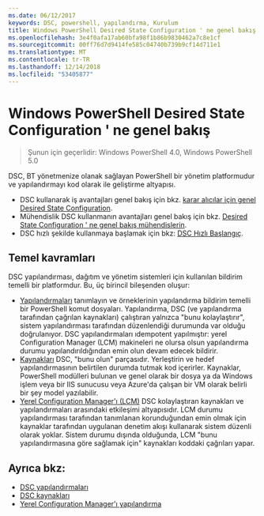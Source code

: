 ```yaml
---
ms.date: 06/12/2017
keywords: DSC, powershell, yapılandırma, Kurulum
title: Windows PowerShell Desired State Configuration ' ne genel bakış
ms.openlocfilehash: 3e4f0afa17ab60bfa98f1b86b9830462a7c8e1cf
ms.sourcegitcommit: 00ff76d7d9414fe585c04740b739b9cf14d711e1
ms.translationtype: MT
ms.contentlocale: tr-TR
ms.lasthandoff: 12/14/2018
ms.locfileid: "53405877"
---
```

# <a name="windows-powershell-desired-state-configuration-overview"></a>Windows PowerShell Desired State Configuration ' ne genel bakış

> Şunun için geçerlidir: Windows PowerShell 4.0, Windows PowerShell 5.0

DSC, BT yönetmenize olanak sağlayan PowerShell bir yönetim platformudur ve yapılandırmayı kod olarak ile geliştirme altyapısı.

- DSC kullanarak iş avantajları genel bakış için bkz. [karar alıcılar için genel Desired State Configuration](decisionMaker.md).
- Mühendislik DSC kullanmanın avantajları genel bakış için bkz. [Desired State Configuration ' ne genel bakış mühendislerin](DscForEngineers.md).
- DSC hızlı şekilde kullanmaya başlamak için bkz: [DSC Hızlı Başlangıç](../quickstarts/website-quickstart.md).

## <a name="key-concepts"></a>Temel kavramları

DSC yapılandırması, dağıtım ve yönetim sistemleri için kullanılan bildirim temelli bir platformdur. Bu, üç birincil bileşenden oluşur:

- [Yapılandırmaları](../configurations/configurations.md) tanımlayın ve örneklerinin yapılandırma bildirim temelli bir PowerShell komut dosyaları.
    Yapılandırma, DSC (ve yapılandırma tarafından çağrılan kaynakları) çalıştıran yalnızca "bunu kolaylaştırır", sistem yapılandırması tarafından düzenlendiği durumunda var olduğu doğrulanıyor.
    DSC yapılandırmaları ıdempotent yapılmıştır: yerel Configuration Manager (LCM) makineleri ne olursa olsun yapılandırma durumu yapılandırıldığından emin olun devam edecek bildirir.
- [Kaynakları](../resources/resources.md) DSC, "bunu olun" parçasıdır. Yerleştirin ve hedef yapılandırmasının belirtilen durumda tutmak kod içerirler.
    Kaynaklar, PowerShell modülleri bulunan ve genel olarak bir dosya ya da Windows işlem veya bir IIS sunucusu veya Azure'da çalışan bir VM olarak belirli bir şey model yazılabilir.
- [Yerel Configuration Manager'ı (LCM)](../managing-nodes/metaConfig.md) DSC kolaylaştıran kaynakları ve yapılandırmaları arasındaki etkileşimi altyapısıdır.
    LCM durumu yapılandırması tarafından tanımlanan korunduğundan emin olmak için kaynaklar tarafından uygulanan denetim akışı kullanarak sistem düzenli olarak yoklar.
    Sistem durumu dışında olduğunda, LCM "bunu yapılandırmasına göre sağlamak için" kaynakları koddaki çağrıları yapar.

## <a name="see-also"></a>Ayrıca bkz:

- [DSC yapılandırmaları](../configurations/configurations.md)
- [DSC kaynakları](../resources/resources.md)
- [Yerel Configuration Manager'ı yapılandırma](../managing-nodes/metaConfig.md)
